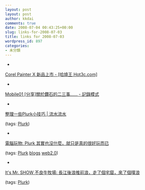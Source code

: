 ```yaml
---
layout: post
layout: post
author: kkdai
comments: true
date: 2008-07-04 00:43:25+00:00
slug: links-for-2008-07-03
title: links for 2008-07-03
wordpress_id: 897
categories:
- 未分類
---
```



	
  * 
		

[Corel Painter X 新品上市 - [哈燒王 Hot3c.com]](http://www.hot3c.com/read.asp?class=12&id=12672)


	

	
  * 
		

[Mobile01 [分享]關於鑽石的二三事...... - 記錄模式](http://www.mobile01.com/topicdetail.php?f=37&t=87943&p=1#)


	

	
  * 
		

[整理一些Plurk小技巧 | 流水流水](http://www.ilooch.com/2008/06/04/%E6%95%B4%E7%90%86%E4%B8%80%E4%BA%9Bplurk%E5%B0%8F%E6%8A%80%E5%B7%A7/)


		

(tags: [Plurk](http://del.icio.us/kkdai/Plurk))


	

	
  * 
		

[電腦玩物: Plurk 其實也沒什麼，就只是真的很好玩而已](http://playpcesor.blogspot.com/2008/06/plurk.html)


		

(tags: [Plurk](http://del.icio.us/kkdai/Plurk) [blogs](http://del.icio.us/kkdai/blogs) [web2.0](http://del.icio.us/kkdai/web2.0))


	

	
  * 
		

[It's Mr. SHOW 不良牛牧場: 長江後浪推前浪，走了個宅窟，來了個噗浪](http://showlian.blogspot.com/2008/06/blog-post_05.html)


		

(tags: [Plurk](http://del.icio.us/kkdai/Plurk))


	




